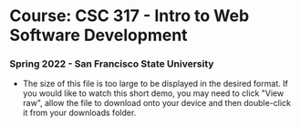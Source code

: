 # Course: CSC 317 - Intro to Web Software Development

### Spring 2022 - San Francisco State University

* The size of this file is too large to be displayed in the desired format. If you would like to watch this short demo, you may need to click "View raw", allow the file to download onto your device and then double-click it from your
downloads folder.

